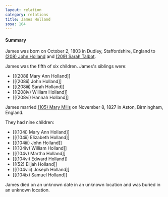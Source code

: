 ```yaml
---
layout: relation
category: relations
title: James Holland
sosa: 104
---
```


#### Summary

James was born on October 2, 1803 in Dudley, Staffordshire, England to [(208) John Holland](/208-john-holland/) and [(209) Sarah Talbot](/209-sarah-talbot/).

James was the fifth of six children. James's siblings were:

* [[(208i) Mary Ann Holland]]
* [[(208ii) John Holland]]
* [[(208iii) Sarah Holland]]
* [[(208iv) William Holland]]
* [[(208vi) Hannah Holland]]

James married [(105) Mary Mills](/105-mary-mills/) on November 8, 1827 in Aston, Birmingham, England.

They had nine children:

* [[(104i) Mary Ann Holland]]
* [[(104ii) Elizabeth Holland]]
* [[(104iii) John Holland]]
* [[(104iv) William Holland]]
* [[(104v) Martha Holland]]
* [[(104vi) Edward Holland]]
* [[(52) Elijah Holland]]
* [[(104viii) Joseph Holland]]
* [[(104ix) Samuel Holland]]

James died on an unknown date in an unknown location and was buried in an unknown location.

<br>

